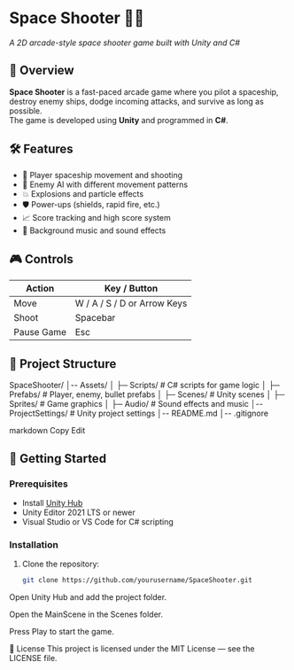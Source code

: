 # Space Shooter 🚀💥
*A 2D arcade-style space shooter game built with Unity and C#*

## 📌 Overview
**Space Shooter** is a fast-paced arcade game where you pilot a spaceship, destroy enemy ships, dodge incoming attacks, and survive as long as possible.  
The game is developed using **Unity** and programmed in **C#**.

## 🛠 Features
- 🎯 Player spaceship movement and shooting
- 👾 Enemy AI with different movement patterns
- 💥 Explosions and particle effects
- 🛡 Power-ups (shields, rapid fire, etc.)
- 📈 Score tracking and high score system
- 🎵 Background music and sound effects

## 🎮 Controls
| Action      | Key / Button |
|-------------|--------------|
| Move        | W / A / S / D or Arrow Keys |
| Shoot       | Spacebar     |
| Pause Game  | Esc          |

## 📂 Project Structure
SpaceShooter/
│-- Assets/
│ ├─ Scripts/ # C# scripts for game logic
│ ├─ Prefabs/ # Player, enemy, bullet prefabs
│ ├─ Scenes/ # Unity scenes
│ ├─ Sprites/ # Game graphics
│ ├─ Audio/ # Sound effects and music
│-- ProjectSettings/ # Unity project settings
│-- README.md
│-- .gitignore

markdown
Copy
Edit

## 🚀 Getting Started

### Prerequisites
- Install [Unity Hub](https://unity.com/download)
- Unity Editor 2021 LTS or newer
- Visual Studio or VS Code for C# scripting

### Installation
1. Clone the repository:
   ```bash
   git clone https://github.com/yourusername/SpaceShooter.git
Open Unity Hub and add the project folder.

Open the MainScene in the Scenes folder.

Press Play to start the game.

📜 License
This project is licensed under the MIT License — see the LICENSE file.
